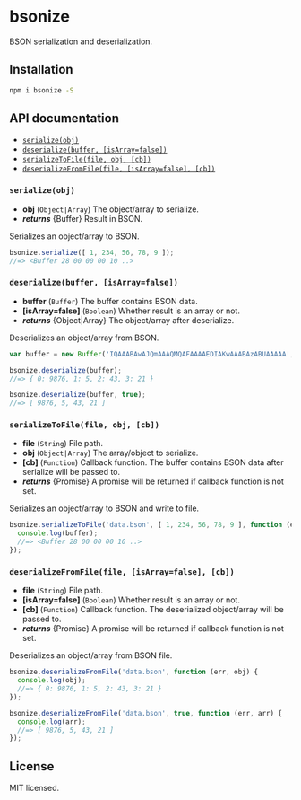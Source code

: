 # bsonize

BSON serialization and deserialization.

## Installation

```sh
npm i bsonize -S
```

## API documentation

* [`serialize(obj)`](#serialize-obj-)
* [`deserialize(buffer, [isArray=false])`](#deserialize-buffer-isarray-false-)
* [`serializeToFile(file, obj, [cb])`](#serializetofile-file-obj-cb-)
* [`deserializeFromFile(file, [isArray=false], [cb])`](#deserializefromfile-file-isarray-false-cb-)

### `serialize(obj)`
* **obj** (`Object|Array`) The object/array to serialize.
* **_returns_** {Buffer} Result in BSON.

Serializes an object/array to BSON.

```js
bsonize.serialize([ 1, 234, 56, 78, 9 ]);
//=> <Buffer 28 00 00 00 10 ..>
```
### `deserialize(buffer, [isArray=false])`
* **buffer** (`Buffer`) The buffer contains BSON data.
* **[isArray=false]** (`Boolean`) Whether result is an array or not.
* **_returns_** {Object|Array} The object/array after deserialize.

Deserializes an object/array from BSON.

```js
var buffer = new Buffer('IQAAABAwAJQmAAAQMQAFAAAAEDIAKwAAABAzABUAAAAA', 'base64');

bsonize.deserialize(buffer);
//=> { 0: 9876, 1: 5, 2: 43, 3: 21 }

bsonize.deserialize(buffer, true);
//=> [ 9876, 5, 43, 21 ]
```
### `serializeToFile(file, obj, [cb])`
* **file** (`String`) File path.
* **obj** (`Object|Array`) The array/object to serialize.
* **[cb]** (`Function`) Callback function. The buffer contains BSON data after serialize will be passed to.
* **_returns_** {Promise} A promise will be returned if callback function is not set.

Serializes an object/array to BSON and write to file.

```js
bsonize.serializeToFile('data.bson', [ 1, 234, 56, 78, 9 ], function (err, buffer) {
  console.log(buffer);
  //=> <Buffer 28 00 00 00 10 ..>
});
```
### `deserializeFromFile(file, [isArray=false], [cb])`
* **file** (`String`) File path.
* **[isArray=false]** (`Boolean`) Whether result is an array or not.
* **[cb]** (`Function`) Callback function. The deserialized object/array will be passed to.
* **_returns_** {Promise} A promise will be returned if callback function is not set.

Deserializes an object/array from BSON file.

```js
bsonize.deserializeFromFile('data.bson', function (err, obj) {
  console.log(obj);
  //=> { 0: 9876, 1: 5, 2: 43, 3: 21 }
});

bsonize.deserializeFromFile('data.bson', true, function (err, arr) {
  console.log(arr);
  //=> [ 9876, 5, 43, 21 ]
});
```

## License

MIT licensed.
